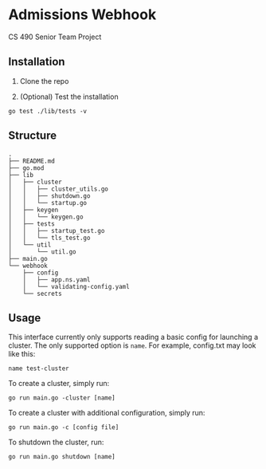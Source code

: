 # Admissions Webhook
CS 490 Senior Team Project

## Installation

1. Clone the repo

2. (Optional) Test the installation

`go test ./lib/tests -v`

## Structure

```
.
├── README.md
├── go.mod
├── lib
│   ├── cluster
│   │   ├── cluster_utils.go
│   │   ├── shutdown.go
│   │   └── startup.go
│   ├── keygen
│   │   └── keygen.go
│   ├── tests
│   │   ├── startup_test.go
│   │   └── tls_test.go
│   └── util
│       └── util.go
├── main.go
└── webhook
    ├── config
    │   ├── app.ns.yaml
    │   └── validating-config.yaml
    └── secrets
```

## Usage

This interface currently only supports reading a basic config for launching a cluster. The only supported option is `name`. For example, config.txt may look like this:

```
name test-cluster
```

To create a cluster, simply run:

`go run main.go -cluster [name]`


To create a cluster with additional configuration, simply run:

`go run main.go -c [config file]`


To shutdown the cluster, run:

`go run main.go shutdown [name]`

